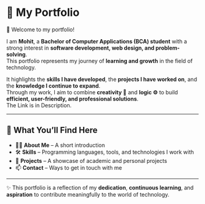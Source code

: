 # 💼 My Portfolio  

👋 Welcome to my portfolio!  

I am **Mohit**, a **Bachelor of Computer Applications (BCA) student** with a strong interest in **software development, web design, and problem-solving**.  
This portfolio represents my journey of **learning and growth** in the field of technology.  

It highlights the **skills I have developed**, the **projects I have worked on**, and the **knowledge I continue to expand**.  
Through my work, I aim to combine **creativity 🎨** and **logic ⚙️** to build **efficient, user-friendly, and professional solutions**.  
The Link is in Description.

---

## 📌 What You’ll Find Here  

- 👨‍💻 **About Me** – A short introduction  
- 🛠️ **Skills** – Programming languages, tools, and technologies I work with  
- 🚀 **Projects** – A showcase of academic and personal projects  
- 📫 **Contact** – Ways to get in touch with me  

---

✨ This portfolio is a reflection of my **dedication**, **continuous learning**, and **aspiration** to contribute meaningfully to the world of technology.  
